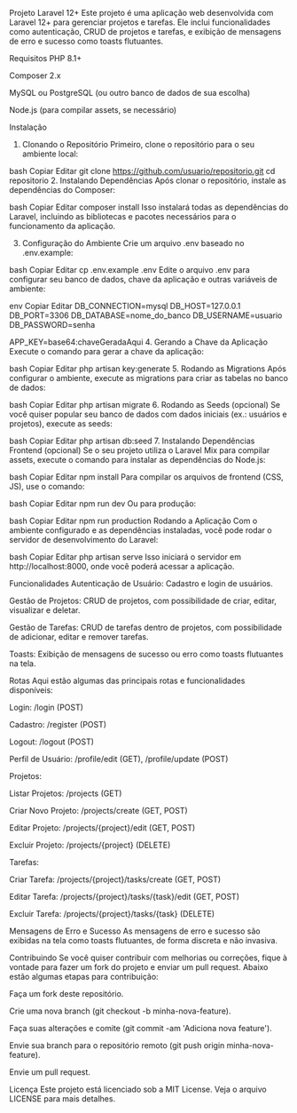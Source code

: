 Projeto Laravel 12+
Este projeto é uma aplicação web desenvolvida com Laravel 12+ para gerenciar projetos e tarefas. Ele inclui funcionalidades como autenticação, CRUD de projetos e tarefas, e exibição de mensagens de erro e sucesso como toasts flutuantes.

Requisitos
PHP 8.1+

Composer 2.x

MySQL ou PostgreSQL (ou outro banco de dados de sua escolha)

Node.js (para compilar assets, se necessário)

Instalação
1. Clonando o Repositório
Primeiro, clone o repositório para o seu ambiente local:

bash
Copiar
Editar
git clone https://github.com/usuario/repositorio.git
cd repositorio
2. Instalando Dependências
Após clonar o repositório, instale as dependências do Composer:

bash
Copiar
Editar
composer install
Isso instalará todas as dependências do Laravel, incluindo as bibliotecas e pacotes necessários para o funcionamento da aplicação.

3. Configuração do Ambiente
Crie um arquivo .env baseado no .env.example:

bash
Copiar
Editar
cp .env.example .env
Edite o arquivo .env para configurar seu banco de dados, chave da aplicação e outras variáveis de ambiente:

env
Copiar
Editar
DB_CONNECTION=mysql
DB_HOST=127.0.0.1
DB_PORT=3306
DB_DATABASE=nome_do_banco
DB_USERNAME=usuario
DB_PASSWORD=senha

APP_KEY=base64:chaveGeradaAqui
4. Gerando a Chave da Aplicação
Execute o comando para gerar a chave da aplicação:

bash
Copiar
Editar
php artisan key:generate
5. Rodando as Migrations
Após configurar o ambiente, execute as migrations para criar as tabelas no banco de dados:

bash
Copiar
Editar
php artisan migrate
6. Rodando as Seeds (opcional)
Se você quiser popular seu banco de dados com dados iniciais (ex.: usuários e projetos), execute as seeds:

bash
Copiar
Editar
php artisan db:seed
7. Instalando Dependências Frontend (opcional)
Se o seu projeto utiliza o Laravel Mix para compilar assets, execute o comando para instalar as dependências do Node.js:

bash
Copiar
Editar
npm install
Para compilar os arquivos de frontend (CSS, JS), use o comando:

bash
Copiar
Editar
npm run dev
Ou para produção:

bash
Copiar
Editar
npm run production
Rodando a Aplicação
Com o ambiente configurado e as dependências instaladas, você pode rodar o servidor de desenvolvimento do Laravel:

bash
Copiar
Editar
php artisan serve
Isso iniciará o servidor em http://localhost:8000, onde você poderá acessar a aplicação.

Funcionalidades
Autenticação de Usuário: Cadastro e login de usuários.

Gestão de Projetos: CRUD de projetos, com possibilidade de criar, editar, visualizar e deletar.

Gestão de Tarefas: CRUD de tarefas dentro de projetos, com possibilidade de adicionar, editar e remover tarefas.

Toasts: Exibição de mensagens de sucesso ou erro como toasts flutuantes na tela.

Rotas
Aqui estão algumas das principais rotas e funcionalidades disponíveis:

Login: /login (POST)

Cadastro: /register (POST)

Logout: /logout (POST)

Perfil de Usuário: /profile/edit (GET), /profile/update (POST)

Projetos:

Listar Projetos: /projects (GET)

Criar Novo Projeto: /projects/create (GET, POST)

Editar Projeto: /projects/{project}/edit (GET, POST)

Excluir Projeto: /projects/{project} (DELETE)

Tarefas:

Criar Tarefa: /projects/{project}/tasks/create (GET, POST)

Editar Tarefa: /projects/{project}/tasks/{task}/edit (GET, POST)

Excluir Tarefa: /projects/{project}/tasks/{task} (DELETE)

Mensagens de Erro e Sucesso
As mensagens de erro e sucesso são exibidas na tela como toasts flutuantes, de forma discreta e não invasiva.

Contribuindo
Se você quiser contribuir com melhorias ou correções, fique à vontade para fazer um fork do projeto e enviar um pull request. Abaixo estão algumas etapas para contribuição:

Faça um fork deste repositório.

Crie uma nova branch (git checkout -b minha-nova-feature).

Faça suas alterações e comite (git commit -am 'Adiciona nova feature').

Envie sua branch para o repositório remoto (git push origin minha-nova-feature).

Envie um pull request.

Licença
Este projeto está licenciado sob a MIT License. Veja o arquivo LICENSE para mais detalhes.